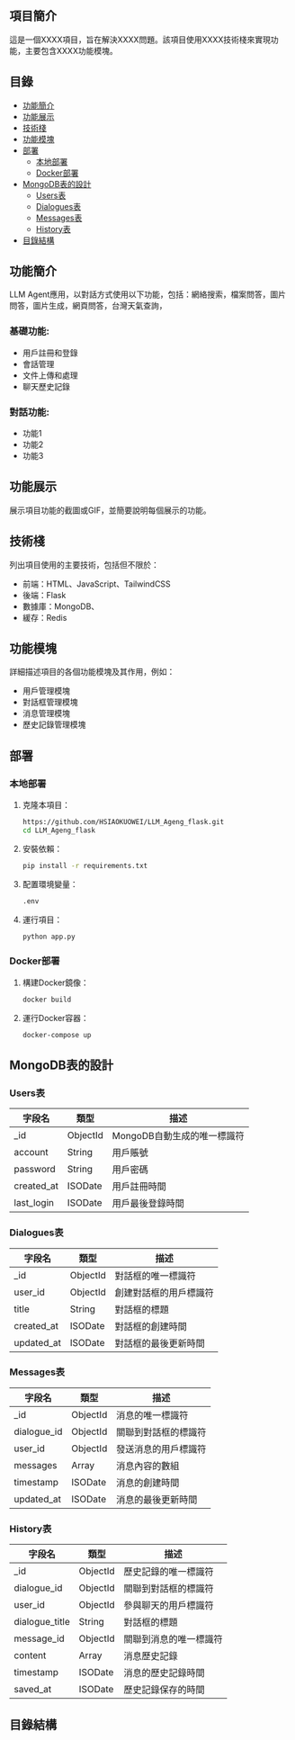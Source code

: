 ## 項目簡介

這是一個XXXX項目，旨在解決XXXX問題。該項目使用XXXX技術棧來實現功能，主要包含XXXX功能模塊。

## 目錄

- [功能簡介](#功能簡介)
- [功能展示](#功能展示)
- [技術棧](#技術棧)
- [功能模塊](#功能模塊)
- [部署](#部署)
  - [本地部署](#本地部署)
  - [Docker部署](#Docker部署)
- [MongoDB表的設計](#MongoDB表的設計)
  - [Users表](#Users表)
  - [Dialogues表](#Dialogues表)
  - [Messages表](#Messages表)
  - [History表](#History表)
- [目錄結構](#目錄結構)

## 功能簡介
LLM Agent應用，以對話方式使用以下功能，包括：網絡搜索，檔案問答，圖片問答，圖片生成，網頁問答，台灣天氣查詢，

### 基礎功能:
- 用戶註冊和登錄
- 會話管理
- 文件上傳和處理
- 聊天歷史記錄

### 對話功能:
- 功能1
- 功能2
- 功能3

## 功能展示

展示項目功能的截圖或GIF，並簡要說明每個展示的功能。

## 技術棧

列出項目使用的主要技術，包括但不限於：
- 前端：HTML、JavaScript、TailwindCSS
- 後端：Flask
- 數據庫：MongoDB、
- 緩存：Redis

## 功能模塊

詳細描述項目的各個功能模塊及其作用，例如：
- 用戶管理模塊
- 對話框管理模塊
- 消息管理模塊
- 歷史記錄管理模塊

## 部署

### 本地部署

1. 克隆本項目：
    ```bash
    https://github.com/HSIAOKUOWEI/LLM_Ageng_flask.git
    cd LLM_Ageng_flask
    ```

2. 安裝依賴：
    ```bash
    pip install -r requirements.txt
    ```

3. 配置環境變量：
    ```bash
    .env
    ```

4. 運行項目：
    ```bash
    python app.py
    ```

### Docker部署

1. 構建Docker鏡像：
    ```bash
    docker build
    ```

2. 運行Docker容器：
    ```bash
    docker-compose up
    ```

## MongoDB表的設計

### Users表

| 字段名      | 類型      | 描述                       |
|-------------|-----------|----------------------------|
| _id         | ObjectId  | MongoDB自動生成的唯一標識符 |
| account     | String    | 用戶賬號                   |
| password    | String    | 用戶密碼                   |
| created_at  | ISODate   | 用戶註冊時間               |
| last_login  | ISODate   | 用戶最後登錄時間           |

### Dialogues表

| 字段名      | 類型      | 描述                       |
|-------------|-----------|----------------------------|
| _id         | ObjectId  | 對話框的唯一標識符         |
| user_id     | ObjectId  | 創建對話框的用戶標識符     |
| title       | String    | 對話框的標題               |
| created_at  | ISODate   | 對話框的創建時間           |
| updated_at  | ISODate   | 對話框的最後更新時間       |

### Messages表

| 字段名      | 類型      | 描述                       |
|-------------|-----------|----------------------------|
| _id         | ObjectId  | 消息的唯一標識符           |
| dialogue_id | ObjectId  | 關聯到對話框的標識符       |
| user_id     | ObjectId  | 發送消息的用戶標識符       |
| messages    | Array     | 消息內容的數組             |
| timestamp   | ISODate   | 消息的創建時間             |
| updated_at  | ISODate   | 消息的最後更新時間         |

### History表

| 字段名        | 類型      | 描述                       |
|---------------|-----------|----------------------------|
| _id           | ObjectId  | 歷史記錄的唯一標識符       |
| dialogue_id   | ObjectId  | 關聯到對話框的標識符       |
| user_id       | ObjectId  | 參與聊天的用戶標識符       |
| dialogue_title| String    | 對話框的標題               |
| message_id    | ObjectId  | 關聯到消息的唯一標識符     |
| content       | Array     | 消息歷史記錄               |
| timestamp     | ISODate   | 消息的歷史記錄時間         |
| saved_at      | ISODate   | 歷史記錄保存的時間         |

## 目錄結構